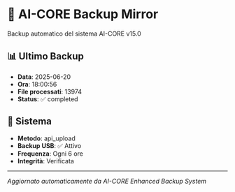 # 🧬 AI-CORE Backup Mirror

Backup automatico del sistema AI-CORE v15.0

## 📊 Ultimo Backup
- **Data**: 2025-06-20
- **Ora**: 18:00:56
- **File processati**: 13974
- **Status**: ✅ completed

## 🎯 Sistema
- **Metodo**: api_upload
- **Backup USB**: ✅ Attivo
- **Frequenza**: Ogni 6 ore
- **Integrità**: Verificata

---
*Aggiornato automaticamente da AI-CORE Enhanced Backup System*
